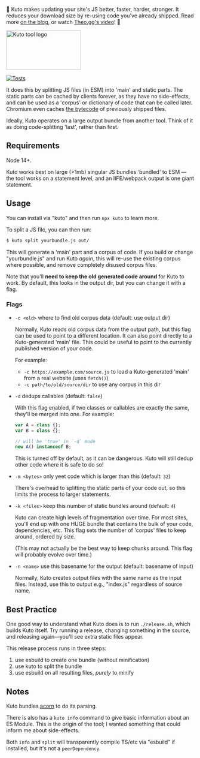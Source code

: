 🌈 Kuto makes updating your site's JS better, faster, harder, stronger.
It reduces your download size by re-using code you've already shipped.
Read more [on the blog](https://samthor.au/2024/kuto/), or watch [Theo.gg's video](https://www.youtube.com/watch?v=_sxwQBWJQHA)! 🌈

<img src="https://storage.googleapis.com/hwhistlr.appspot.com/og/kuto.jpeg" width="200" height="105" alt="Kuto tool logo" />

[![Tests](https://github.com/samthor/kuto/actions/workflows/tests.yml/badge.svg)](https://github.com/samthor/kuto/actions/workflows/tests.yml)

It does this by splitting JS files (in ESM) into 'main' and static parts.
The static parts can be cached by clients forever, as they have no side-effects, and can be used as a 'corpus' or dictionary of code that can be called later.
Chromium even caches [the bytecode](https://v8.dev/blog/code-caching-for-devs) of previously shipped files.

Ideally, Kuto operates on a large output bundle from another tool.
Think of it as doing code-splitting 'last', rather than first.

## Requirements

Node 14+.

Kuto works best on large (>1mb) singular JS bundles 'bundled' to ESM — the tool works on a statement level, and an IIFE/webpack output is one giant statement.

## Usage

You can install via "kuto" and then run `npx kuto` to learn more.

To split a JS file, you can then run:

```bash
$ kuto split yourbundle.js out/
```

This will generate a 'main' part and a corpus of code.
If you build or change "yourbundle.js" and run Kuto _again_, this will re-use the existing corpus where possible, and remove completely disused corpus files.

Note that you'll **need to keep the old generated code around** for Kuto to work.
By default, this looks in the output dir, but you can change it with a flag.

### Flags

- `-c <old>` where to find old corpus data (default: use output dir)

  Normally, Kuto reads old corpus data from the output path, but this flag can be used to point to a different location.
  It can also point directly to a Kuto-generated 'main' file.
  This could be useful to point to the currently published version of your code.

  For example:

  - `-c https://example.com/source.js` to load a Kuto-generated 'main' from a real website (uses `fetch()`)
  - `-c path/to/old/source/dir` to use any corpus in this dir

- `-d` dedups callables (default: `false`)

  With this flag enabled, if two classes or callables are exactly the same, they'll be merged into one.
  For example:

  ```ts
  var A = class {};
  var B = class {};

  // will be 'true' in `-d` mode
  new A() instanceof B;
  ```

  This is turned off by default, as it can be dangerous.
  Kuto will still dedup other code where it is safe to do so!

- `-m <bytes>` only yeet code which is larger than this (default: `32`)

  There's overhead to splitting the static parts of your code out, so this limits the process to larger statements.

- `-k <files>` keep this number of static bundles around (default: `4`)

  Kuto can create high levels of fragmentation over time.
  For most sites, you'll end up with one HUGE bundle that contains the bulk of your code, dependencies, etc.
  This flag sets the number of 'corpus' files to keep around, ordered by size.

  (This may not actually be the best way to keep chunks around.
  This flag will probably evolve over time.)

- `-n <name>` use this basename for the output (default: basename of input)

  Normally, Kuto creates output files with the same name as the input files.
  Instead, use this to output e.g., "index.js" regardless of source name.

## Best Practice

One good way to understand what Kuto does is to run `./release.sh`, which builds Kuto itself.
Try running a release, changing something in the source, and releasing again&mdash;you'll see extra static files appear.

This release process runs in three steps:

1. use esbuild to create one bundle (without minification)
2. use kuto to split the bundle
3. use esbuild on all resulting files, _purely_ to minify

## Notes

Kuto bundles [acorn](https://www.npmjs.com/package/acorn) to do its parsing.

There is also has a `kuto info` command to give basic information about an ES Module.
This is the origin of the tool; I wanted something that could inform me about side-effects.

Both `info` and `split` will transparently compile TS/etc via "esbuild" if installed, but it's not a `peerDependency`.
